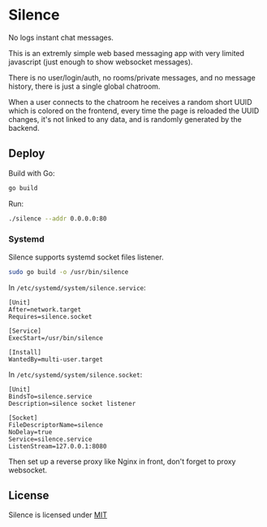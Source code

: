# Silence

No logs instant chat messages.

This is an extremly simple web based messaging app with very limited javascript (just enough to show websocket messages).

There is no user/login/auth, no rooms/private messages, and no message history, there is just a single global chatroom.

When a user connects to the chatroom he receives a random short UUID which is colored on the frontend, every time the page is reloaded the UUID changes, it's not linked to any data, and is randomly generated by the backend.

## Deploy

Build with Go:

```bash
go build
```

Run:

```bash
./silence --addr 0.0.0.0:80
```

### Systemd

Silence supports systemd socket files listener.

```bash
sudo go build -o /usr/bin/silence
```

In `/etc/systemd/system/silence.service`:

```systemd
[Unit]
After=network.target
Requires=silence.socket

[Service]
ExecStart=/usr/bin/silence

[Install]
WantedBy=multi-user.target
```

In `/etc/systemd/system/silence.socket`:

```
[Unit]
BindsTo=silence.service
Description=silence socket listener

[Socket]
FileDescriptorName=silence
NoDelay=true
Service=silence.service
ListenStream=127.0.0.1:8080
```

Then set up a reverse proxy like Nginx in front, don't forget to proxy websocket.

## License

Silence is licensed under [MIT](./LICENSE)

